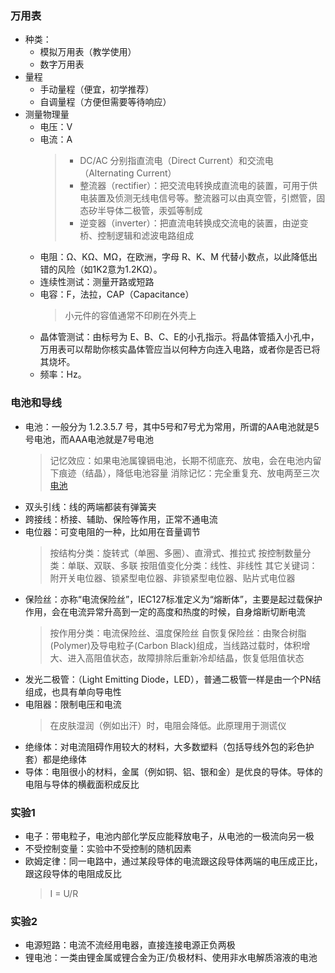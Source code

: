 ### 万用表
- 种类：
  - 模拟万用表（教学使用）
  - 数字万用表
- 量程
  - 手动量程（便宜，初学推荐）
  - 自调量程（方便但需要等待响应）
- 测量物理量
  - 电压：V
  - 电流：A
    > - DC/AC 分别指直流电（Direct Current）和交流电（Alternating Current）
    > - 整流器（rectifier）：把交流电转换成直流电的装置，可用于供电装置及侦测无线电信号等。整流器可以由真空管，引燃管，固态矽半导体二极管，汞弧等制成
    > - 逆变器（inverter）：把直流电转换成交流电的装置，由逆变桥、控制逻辑和滤波电路组成
  - 电阻：Ω、KΩ、MΩ，在欧洲，字母 R、K、M 代替小数点，以此降低出错的风险（如1K2意为1.2KΩ）。
  - 连续性测试：测量开路或短路
  - 电容：F，法拉，CAP（Capacitance）
    > 小元件的容值通常不印刷在外壳上
  - 晶体管测试：由标号为 E、B、C、E的小孔指示。将晶体管插入小孔中，万用表可以帮助你核实晶体管应当以何种方向连入电路，或者你是否已将其烧坏。
  - 频率：Hz。

### 电池和导线
- 电池：一般分为 1.2.3.5.7 号，其中5号和7号尤为常用，所谓的AA电池就是5号电池，而AAA电池就是7号电池
  > 记忆效应：如果电池属镍镉电池，长期不彻底充、放电，会在电池内留下痕迹（结晶），降低电池容量
  > 消除记忆：完全重复充、放电两至三次
  > [电池](https://baike.baidu.com/item/%E7%94%B5%E6%B1%A0/336292)
- 双头引线：线的两端都装有弹簧夹
- 跨接线：桥接、辅助、保险等作用，正常不通电流
- 电位器：可变电阻的一种，比如用在音量调节
  > 按结构分类：旋转式（单圈、多圈）、直滑式、推拉式
  > 按控制数量分类：单联、双联、多联
  > 按阻值变化分类：线性、非线性
  > 其它关键词：附开关电位器、锁紧型电位器、非锁紧型电位器、贴片式电位器
- 保险丝：亦称“电流保险丝”，IEC127标准定义为“熔断体”，主要是起过载保护作用，会在电流异常升高到一定的高度和热度的时候，自身熔断切断电流
  > 按作用分类：电流保险丝、温度保险丝
  > 自恢复保险丝：由聚合树脂(Polymer)及导电粒子(Carbon Black)组成，当线路过载时，体积增大、进入高阻值状态，故障排除后重新冷却结晶，恢复低阻值状态
- 发光二极管：（Light Emitting Diode，LED），普通二极管一样是由一个PN结组成，也具有单向导电性
- 电阻器：限制电压和电流
  > 在皮肤湿润（例如出汗）时，电阻会降低。此原理用于测谎仪
- 绝缘体：对电流阻碍作用较大的材料，大多数塑料（包括导线外包的彩色护套）都是绝缘体
- 导体：电阻很小的材料，金属（例如铜、铝、银和金）是优良的导体。导体的电阻与导体的横截面积成反比

### 实验1
- 电子：带电粒子，电池内部化学反应能释放电子，从电池的一极流向另一极
- 不受控制变量：实验中不受控制的随机因素
- 欧姆定律：同一电路中，通过某段导体的电流跟这段导体两端的电压成正比，跟这段导体的电阻成反比
  > I = U/R

### 实验2
- 电源短路：电流不流经用电器，直接连接电源正负两极
- 锂电池：一类由锂金属或锂合金为正/负极材料、使用非水电解质溶液的电池